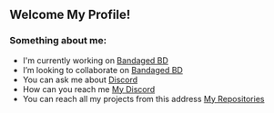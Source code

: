 ## Welcome My Profile!
### Something about me:
- I'm currently working on [Bandaged BD](https://github.com/emivxd/bandaged-bd)
- I’m looking to collaborate on [Bandaged BD](https://github.com/emivxd/bandaged-bd)
- You can ask me about [Discord](https://discord.com/)
- How can you reach me [My Discord](https://discordapp.com/users/812235097881182240)
- You can reach all my projects from this address [My Repositories](https://github.com/emivxd?tab=repositories)
